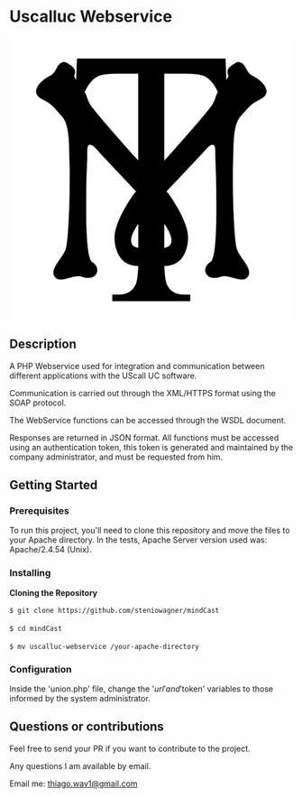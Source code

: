 # Uscalluc Webservice

![Preview-Screens](https://github.com/thiagomedeiros11/uscalluc-webservice/blob/main/logo.png)


## Description

A PHP Webservice used for integration and communication between different applications with the UScall UC software.

Communication is carried out through the XML/HTTPS format using the SOAP protocol.

The WebService functions can be accessed through the WSDL document.

Responses are returned in JSON format. All functions must be accessed using an authentication token, this token is generated and maintained by the company administrator, and must be requested from him.

## Getting Started

### Prerequisites
To run this project, you'll need to clone this repository and move the files to your Apache directory.
In the tests, Apache Server version used was: Apache/2.4.54 (Unix).

### Installing

**Cloning the Repository**

```
$ git clone https://github.com/steniowagner/mindCast

$ cd mindCast

$ mv uscalluc-webservice /your-apache-directory
```

### Configuration
Inside the 'union.php' file, change the '$url' and '$token' variables to those informed by the system administrator.


## Questions or contributions
Feel free to send your PR if you want to contribute to the project.

Any questions I am available by email.

Email me: thiago.wav1@gmail.com